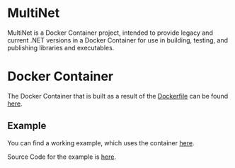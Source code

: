 # MultiNet
MultiNet is a Docker Container project, intended to provide legacy and current .NET versions in a Docker Container for use in building, testing, and publishing libraries and executables.

# Docker Container
The Docker Container that is built as a result of the [Dockerfile](https://github.com/felsokning/MultiNet/blob/main/Dockerfile) can be found [here](https://hub.docker.com/r/felsokning/multinet).

## Example
You can find a working example, which uses the container [here](https://github.com/felsokning/MultiNet-Example/actions/runs/5205563032/jobs/9391158607).

Source Code for the example is [here](https://github.com/felsokning/MultiNet-Example/blob/main/.github/workflows/multinet-example-build-by-docker.yaml).
